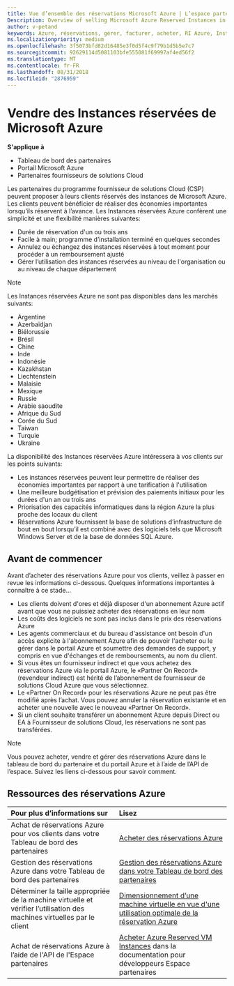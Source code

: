```yaml
---
title: Vue d’ensemble des réservations Microsoft Azure | L’espace partenaires
Description: Overview of selling Microsoft Azure Reserved Instances in CSP.
author: v-petand
keywords: Azure, réservations, gérer, facturer, acheter, RI Azure, Instances réservées Azure
ms.localizationpriority: medium
ms.openlocfilehash: 3f5073bfd82d16485e3f0d5f4c9f79b1d5b5e7c7
ms.sourcegitcommit: 92629114d5081103bfe555081f69997af4ed56f2
ms.translationtype: MT
ms.contentlocale: fr-FR
ms.lasthandoff: 08/31/2018
ms.locfileid: "2876959"
---
```

# <a name="sell-microsoft-azure-reserved-instances"></a>Vendre des Instances réservées de Microsoft Azure 

**S'applique à**

-  Tableau de bord des partenaires
-  Portail Microsoft Azure
-  Partenaires fournisseurs de solutions Cloud

Les partenaires du programme fournisseur de solutions Cloud (CSP) peuvent proposer à leurs clients réservés des instances de Microsoft Azure. Les clients peuvent bénéficier de réaliser des économies importantes lorsqu’ils réservent à l’avance. Les Instances réservées Azure confèrent une simplicité et une flexibilité manières suivantes:

-   Durée de réservation d'un ou trois ans 
-   Facile à main; programme d’installation terminé en quelques secondes 
-   Annulez ou échangez des instances réservées à tout moment pour procéder à un remboursement ajusté 
-   Gérer l’utilisation des instances réservées au niveau de l'organisation ou au niveau de chaque département 

> [!NOTE]  
> Les Instances réservées Azure ne sont pas disponibles dans les marchés suivants:  
> * Argentine
> * Azerbaïdjan
> * Biélorussie
> * Brésil
> * Chine
> * Inde
> * Indonésie
> * Kazakhstan
> * Liechtenstein
> * Malaisie
> * Mexique
> * Russie
> * Arabie saoudite
> * Afrique du Sud
> * Corée du Sud
> * Taiwan
> * Turquie
> * Ukraine

La disponibilité des Instances réservées Azure intéressera à vos clients sur les points suivants:

-   Les instances réservées peuvent leur permettre de réaliser des économies importantes par rapport à une tarification à l'utilisation
-   Une meilleure budgétisation et prévision des paiements initiaux pour les durées d'un an ou trois ans 
-   Priorisation des capacités informatiques dans la région Azure la plus proche des locaux du client  
-   Réservations Azure fournissent la base de solutions d’infrastructure de bout en bout lorsqu’il est combiné avec des logiciels tels que Microsoft Windows Server et de la base de données SQL Azure.   

## <a name="before-you-begin"></a>Avant de commencer

Avant d’acheter des réservations Azure pour vos clients, veillez à passer en revue les informations ci-dessous. Quelques informations importantes à connaître à ce stade...

-   Les clients doivent d'ores et déjà disposer d'un abonnement Azure actif avant que vous ne puissiez acheter des réservations en leur nom  
-   Les coûts des logiciels ne sont pas inclus dans le prix des réservations Azure 
-   Les agents commerciaux et du bureau d'assistance ont besoin d'un accès explicite à l'abonnement Azure afin de pouvoir l'acheter ou le gérer dans le portail Azure et soumettre des demandes de support, y compris en vue d'échanges et de remboursements, au nom du client.  
-   Si vous êtes un fournisseur indirect et que vous achetez des réservations Azure via le portail Azure, le «Partner On Record» (revendeur indirect) est hérité de l’abonnement de fournisseur de solutions Cloud Azure que vous sélectionnez. 
-   Le «Partner On Record» pour les réservations Azure ne peut pas être modifié après l’achat. Vous pouvez annuler la réservation existante et en acheter une nouvelle avec le nouveau «Partner On Record». 
-   Si un client souhaite transférer un abonnement Azure depuis Direct ou EA à Fournisseur de solutions Cloud, les réservations ne sont pas transférées. 

>[!NOTE]
> Vous pouvez acheter, vendre et gérer des réservations Azure dans le tableau de bord du partenaire et du portail Azure et à l’aide de l’API de l’espace. Suivez les liens ci-dessous pour savoir comment. 

## <a name="azure-reservations-resources"></a>Ressources des réservations Azure
|**Pour plus d’informations sur**   |**Lisez**    |
|:-----------------------------|:-----------------|
|Achat de réservations Azure pour vos clients dans votre Tableau de bord des partenaires   |[Acheter des réservations Azure](azure-reservations-buying.md)
|Gestion des réservations Azure dans votre Tableau de bord des partenaires | [Gestion des réservations Azure dans votre Tableau de bord des partenaires](azure-reservations-manage.md)
|Déterminer la taille appropriée de la machine virtuelle et vérifier l’utilisation des machines virtuelles par le client   |[Dimensionnement d’une machine virtuelle en vue d'une utilisation optimale de la réservation Azure](azure-usage.md)   |
|Achat de réservations Azure à l’aide de l'API de l'Espace partenaires | [Acheter Azure Reserved VM Instances](https://docs.microsoft.com/partner-center/develop/purchase-azure-reservations) dans la documentation pour développeurs Espace partenaires

 

